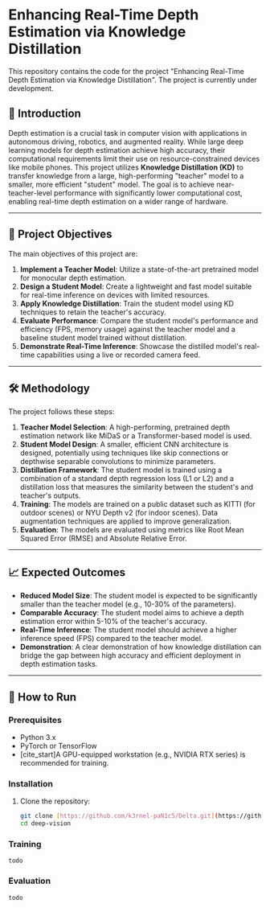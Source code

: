 # Enhancing Real-Time Depth Estimation via Knowledge Distillation

This repository contains the code for the project "Enhancing Real-Time Depth Estimation via Knowledge Distillation". The project is currently under development.

## 📝 Introduction

Depth estimation is a crucial task in computer vision with applications in autonomous driving, robotics, and augmented reality. While large deep learning models for depth estimation achieve high accuracy, their computational requirements limit their use on resource-constrained devices like mobile phones. This project utilizes **Knowledge Distillation (KD)** to transfer knowledge from a large, high-performing "teacher" model to a smaller, more efficient "student" model. The goal is to achieve near-teacher-level performance with significantly lower computational cost, enabling real-time depth estimation on a wider range of hardware.

---

## 🎯 Project Objectives

The main objectives of this project are:
1.  **Implement a Teacher Model**: Utilize a state-of-the-art pretrained model for monocular depth estimation.
2.  **Design a Student Model**: Create a lightweight and fast model suitable for real-time inference on devices with limited resources.
3.  **Apply Knowledge Distillation**: Train the student model using KD techniques to retain the teacher's accuracy.
4.  **Evaluate Performance**: Compare the student model's performance and efficiency (FPS, memory usage) against the teacher model and a baseline student model trained without distillation.
5.  **Demonstrate Real-Time Inference**: Showcase the distilled model's real-time capabilities using a live or recorded camera feed.

---

## 🛠️ Methodology

The project follows these steps:

1.  **Teacher Model Selection**: A high-performing, pretrained depth estimation network like MiDaS or a Transformer-based model is used.
2.  **Student Model Design**: A smaller, efficient CNN architecture is designed, potentially using techniques like skip connections or depthwise separable convolutions to minimize parameters.
3.  **Distillation Framework**: The student model is trained using a combination of a standard depth regression loss (L1 or L2) and a distillation loss that measures the similarity between the student's and teacher's outputs.
4.  **Training**: The models are trained on a public dataset such as KITTI (for outdoor scenes) or NYU Depth v2 (for indoor scenes). Data augmentation techniques are applied to improve generalization.
5.  **Evaluation**: The models are evaluated using metrics like Root Mean Squared Error (RMSE) and Absolute Relative Error.

---

## 📈 Expected Outcomes

* **Reduced Model Size**: The student model is expected to be significantly smaller than the teacher model (e.g., 10-30% of the parameters).
* **Comparable Accuracy**: The student model aims to achieve a depth estimation error within 5-10% of the teacher's accuracy.
* **Real-Time Inference**: The student model should achieve a higher inference speed (FPS) compared to the teacher model.
* **Demonstration**: A clear demonstration of how knowledge distillation can bridge the gap between high accuracy and efficient deployment in depth estimation tasks.

---

## 🚀 How to Run

### Prerequisites
* Python 3.x
* PyTorch or TensorFlow
* [cite_start]A GPU-equipped workstation (e.g., NVIDIA RTX series) is recommended for training.

### Installation
1.  Clone the repository:
    ```bash
    git clone [https://github.com/k3rnel-paN1c5/Delta.git](https://github.com/k3rnel-paN1c5/Delta.git)
    cd deep-vision
    ```

### Training
    todo

### Evaluation
    todo